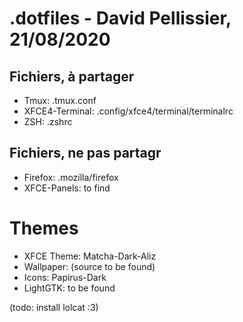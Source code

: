 # .dotfiles - David Pellissier, 21/08/2020

## Fichiers, à partager
- Tmux: .tmux.conf
- XFCE4-Terminal: .config/xfce4/terminal/terminalrc
- ZSH: .zshrc

## Fichiers, ne pas partagr
- Firefox: .mozilla/firefox
- XFCE-Panels: to find

# Themes
- XFCE Theme: Matcha-Dark-Aliz
- Wallpaper: (source to be found)
- Icons: Papirus-Dark
- LightGTK: to be found




(todo: install lolcat :3)
